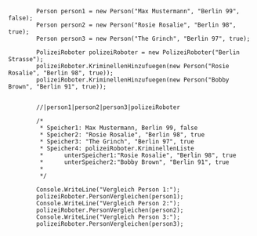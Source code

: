             Person person1 = new Person("Max Mustermann", "Berlin 99", false);
            Person person2 = new Person("Rosie Rosalie", "Berlin 98", true);
            Person person3 = new Person("The Grinch", "Berlin 97", true);

            PolizeiRoboter polizeiRoboter = new PolizeiRoboter("Berlin Strasse");
            polizeiRoboter.KriminellenHinzufuegen(new Person("Rosie Rosalie", "Berlin 98", true));
            polizeiRoboter.KriminellenHinzufuegen(new Person("Bobby Brown", "Berlin 91", true));


            //|person1|person2|person3|polizeiRoboter

            /*
             * Speicher1: Max Mustermann, Berlin 99, false
             * Speicher2: "Rosie Rosalie", "Berlin 98", true
             * Speicher3: "The Grinch", "Berlin 97", true
             * Speicher4: polizeiRoboter.KriminellenListe
             *      unterSpeicher1:"Rosie Rosalie", "Berlin 98", true
             *      unterSpeicher2:"Bobby Brown", "Berlin 91", true
             * 
             */

            Console.WriteLine("Vergleich Person 1:");
            polizeiRoboter.PersonVergleichen(person1);
            Console.WriteLine("Vergleich Person 2:");
            polizeiRoboter.PersonVergleichen(person2);
            Console.WriteLine("Vergleich Person 3:");
            polizeiRoboter.PersonVergleichen(person3);